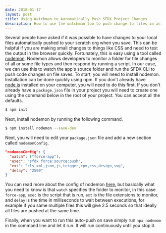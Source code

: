 ```yaml
---
date: 2018-01-17
layout: post
title: Using Watchman to Automatically Push SFDX Project Changes
description: How to use the watchman too to push change to files in an SFDX project to your scratch org automatically when files are saved.
---
```


Several people have asked if it was possible to have changes to your local files automatically pushed to your scratch org when you save. This can be helpful if you are making small changes to things like CSS and need to test the output in the browser quickly.
Fortunately, this is easy using a tool called [nodemon](https://nodemon.io/). Nodemon allows developers to monitor a folder for file changes of all or some file types and then respond by running a script. In our case, we can use this to watch the app's source folder and run the SFDX CLI to push code changes on file saves.
To start, you will need to install nodemon. Installation can be done quickly using npm. If you don't already have [node.js](https://nodejs.org/en/) installed on your computer, you will need to do this first.
If you don't already have a `package.json` file in your project you will need to create one using the command below in the root of your project. You can accept all the defaults.

```bash
$ npm init
```

Next, install nodemon by running the following command.

```bash
$ npm install nodemon --save-dev
```

Next, you will need to edit your `package.json` file and add a new section called `nodemonConfig`.

```json
"nodemonConfig": {
  "watch": ["force-app"],
  "exec": "sfdx force:source:push",
  "ext": "cls,xml,json,js,trigger,cpm,css,design,svg",
  "delay": "2500"
}
```

You can read more about the config of nodemon [here](https://github.com/remy/nodemon), but basically what you need to know is that `watch` specifies the folder to monitor, in this case `force-app`, `exec` is the script that is run, `ext` is the file extensions to monitor, and `delay` is the time in milliseconds to wait between executions, for example if you same multiple files this will give 2.5 seconds so that ideally all files are pushed at the same time.

Finally, when you want to run this auto-push on save simply run `npx nodemon` in the command line and let it run. It will run continuously until you stop it.
